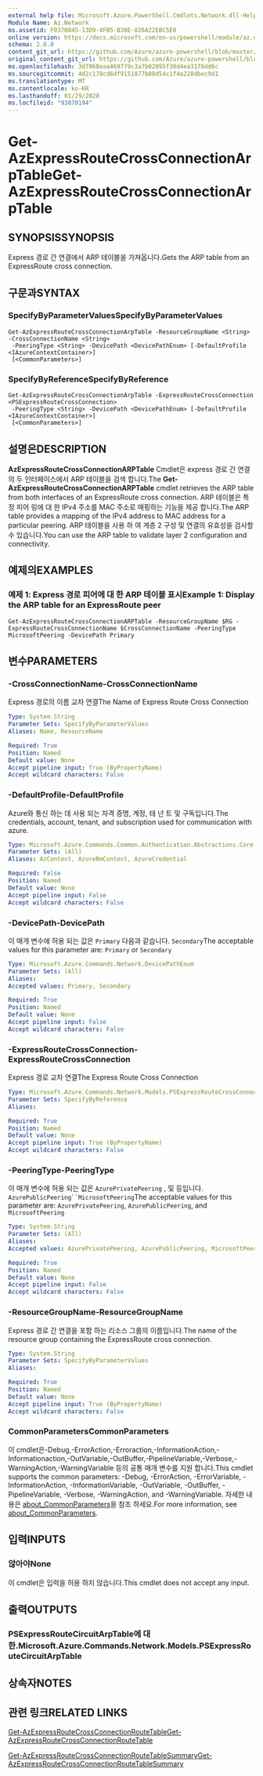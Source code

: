 ```yaml
---
external help file: Microsoft.Azure.PowerShell.Cmdlets.Network.dll-Help.xml
Module Name: Az.Network
ms.assetid: F0370845-13D9-4FB5-B30E-826A22EBC5E0
online version: https://docs.microsoft.com/en-us/powershell/module/az.network/get-azexpressroutecrossconnectionarptable
schema: 2.0.0
content_git_url: https://github.com/Azure/azure-powershell/blob/master/src/Network/Network/help/Get-AzExpressRouteCrossConnectionARPTable.md
original_content_git_url: https://github.com/Azure/azure-powershell/blob/master/src/Network/Network/help/Get-AzExpressRouteCrossConnectionARPTable.md
ms.openlocfilehash: 3d7068eaa469779c3a7b02095f30d4ea3178dd6c
ms.sourcegitcommit: 4d2c178cd6df9151877b08d54c1f4a228dbec9d1
ms.translationtype: MT
ms.contentlocale: ko-KR
ms.lasthandoff: 01/29/2020
ms.locfileid: "93870194"
---
```

# <span data-ttu-id="aa7a1-101">Get-AzExpressRouteCrossConnectionArpTable</span><span class="sxs-lookup"><span data-stu-id="aa7a1-101">Get-AzExpressRouteCrossConnectionArpTable</span></span>

## <span data-ttu-id="aa7a1-102">SYNOPSIS</span><span class="sxs-lookup"><span data-stu-id="aa7a1-102">SYNOPSIS</span></span>
<span data-ttu-id="aa7a1-103">Express 경로 간 연결에서 ARP 테이블을 가져옵니다.</span><span class="sxs-lookup"><span data-stu-id="aa7a1-103">Gets the ARP table from an ExpressRoute cross connection.</span></span>

## <span data-ttu-id="aa7a1-104">구문과</span><span class="sxs-lookup"><span data-stu-id="aa7a1-104">SYNTAX</span></span>

### <span data-ttu-id="aa7a1-105">SpecifyByParameterValues</span><span class="sxs-lookup"><span data-stu-id="aa7a1-105">SpecifyByParameterValues</span></span>
```
Get-AzExpressRouteCrossConnectionArpTable -ResourceGroupName <String> -CrossConnectionName <String>
 -PeeringType <String> -DevicePath <DevicePathEnum> [-DefaultProfile <IAzureContextContainer>]
 [<CommonParameters>]
```

### <span data-ttu-id="aa7a1-106">SpecifyByReference</span><span class="sxs-lookup"><span data-stu-id="aa7a1-106">SpecifyByReference</span></span>
```
Get-AzExpressRouteCrossConnectionArpTable -ExpressRouteCrossConnection <PSExpressRouteCrossConnection>
 -PeeringType <String> -DevicePath <DevicePathEnum> [-DefaultProfile <IAzureContextContainer>]
 [<CommonParameters>]
```

## <span data-ttu-id="aa7a1-107">설명은</span><span class="sxs-lookup"><span data-stu-id="aa7a1-107">DESCRIPTION</span></span>
<span data-ttu-id="aa7a1-108">**AzExpressRouteCrossConnectionARPTable** Cmdlet은 express 경로 간 연결의 두 인터페이스에서 ARP 테이블을 검색 합니다.</span><span class="sxs-lookup"><span data-stu-id="aa7a1-108">The **Get-AzExpressRouteCrossConnectionARPTable** cmdlet retrieves the ARP table from both interfaces of an ExpressRoute cross connection.</span></span> <span data-ttu-id="aa7a1-109">ARP 테이블은 특정 피어 링에 대 한 IPv4 주소를 MAC 주소로 매핑하는 기능을 제공 합니다.</span><span class="sxs-lookup"><span data-stu-id="aa7a1-109">The ARP table provides a mapping of the IPv4 address to MAC address for a particular peering.</span></span> <span data-ttu-id="aa7a1-110">ARP 테이블을 사용 하 여 계층 2 구성 및 연결의 유효성을 검사할 수 있습니다.</span><span class="sxs-lookup"><span data-stu-id="aa7a1-110">You can use the ARP table to validate layer 2 configuration and connectivity.</span></span>

## <span data-ttu-id="aa7a1-111">예제의</span><span class="sxs-lookup"><span data-stu-id="aa7a1-111">EXAMPLES</span></span>

### <span data-ttu-id="aa7a1-112">예제 1: Express 경로 피어에 대 한 ARP 테이블 표시</span><span class="sxs-lookup"><span data-stu-id="aa7a1-112">Example 1: Display the ARP table for an ExpressRoute peer</span></span>
```
Get-AzExpressRouteCrossConnectionARPTable -ResourceGroupName $RG -ExpressRouteCrossConnectionName $CrossConnectionName -PeeringType MicrosoftPeering -DevicePath Primary
```

## <span data-ttu-id="aa7a1-113">변수</span><span class="sxs-lookup"><span data-stu-id="aa7a1-113">PARAMETERS</span></span>

### <span data-ttu-id="aa7a1-114">-CrossConnectionName</span><span class="sxs-lookup"><span data-stu-id="aa7a1-114">-CrossConnectionName</span></span>
<span data-ttu-id="aa7a1-115">Express 경로의 이름 교차 연결</span><span class="sxs-lookup"><span data-stu-id="aa7a1-115">The Name of Express Route Cross Connection</span></span>

```yaml
Type: System.String
Parameter Sets: SpecifyByParameterValues
Aliases: Name, ResourceName

Required: True
Position: Named
Default value: None
Accept pipeline input: True (ByPropertyName)
Accept wildcard characters: False
```

### <span data-ttu-id="aa7a1-116">-DefaultProfile</span><span class="sxs-lookup"><span data-stu-id="aa7a1-116">-DefaultProfile</span></span>
<span data-ttu-id="aa7a1-117">Azure와 통신 하는 데 사용 되는 자격 증명, 계정, 테 넌 트 및 구독입니다.</span><span class="sxs-lookup"><span data-stu-id="aa7a1-117">The credentials, account, tenant, and subscription used for communication with azure.</span></span>

```yaml
Type: Microsoft.Azure.Commands.Common.Authentication.Abstractions.Core.IAzureContextContainer
Parameter Sets: (All)
Aliases: AzContext, AzureRmContext, AzureCredential

Required: False
Position: Named
Default value: None
Accept pipeline input: False
Accept wildcard characters: False
```

### <span data-ttu-id="aa7a1-118">-DevicePath</span><span class="sxs-lookup"><span data-stu-id="aa7a1-118">-DevicePath</span></span>
<span data-ttu-id="aa7a1-119">이 매개 변수에 허용 되는 값은 `Primary` 다음과 같습니다. `Secondary`</span><span class="sxs-lookup"><span data-stu-id="aa7a1-119">The acceptable values for this parameter are: `Primary` or `Secondary`</span></span>

```yaml
Type: Microsoft.Azure.Commands.Network.DevicePathEnum
Parameter Sets: (All)
Aliases:
Accepted values: Primary, Secondary

Required: True
Position: Named
Default value: None
Accept pipeline input: False
Accept wildcard characters: False
```

### <span data-ttu-id="aa7a1-120">-ExpressRouteCrossConnection</span><span class="sxs-lookup"><span data-stu-id="aa7a1-120">-ExpressRouteCrossConnection</span></span>
<span data-ttu-id="aa7a1-121">Express 경로 교차 연결</span><span class="sxs-lookup"><span data-stu-id="aa7a1-121">The Express Route Cross Connection</span></span>

```yaml
Type: Microsoft.Azure.Commands.Network.Models.PSExpressRouteCrossConnection
Parameter Sets: SpecifyByReference
Aliases:

Required: True
Position: Named
Default value: None
Accept pipeline input: True (ByPropertyName)
Accept wildcard characters: False
```

### <span data-ttu-id="aa7a1-122">-PeeringType</span><span class="sxs-lookup"><span data-stu-id="aa7a1-122">-PeeringType</span></span>
<span data-ttu-id="aa7a1-123">이 매개 변수에 허용 되는 값은 `AzurePrivatePeering` , 및 등입니다. `AzurePublicPeering``MicrosoftPeering`</span><span class="sxs-lookup"><span data-stu-id="aa7a1-123">The acceptable values for this parameter are: `AzurePrivatePeering`, `AzurePublicPeering`, and `MicrosoftPeering`</span></span>

```yaml
Type: System.String
Parameter Sets: (All)
Aliases:
Accepted values: AzurePrivatePeering, AzurePublicPeering, MicrosoftPeering

Required: True
Position: Named
Default value: None
Accept pipeline input: False
Accept wildcard characters: False
```

### <span data-ttu-id="aa7a1-124">-ResourceGroupName</span><span class="sxs-lookup"><span data-stu-id="aa7a1-124">-ResourceGroupName</span></span>
<span data-ttu-id="aa7a1-125">Express 경로 간 연결을 포함 하는 리소스 그룹의 이름입니다.</span><span class="sxs-lookup"><span data-stu-id="aa7a1-125">The name of the resource group containing the ExpressRoute cross connection.</span></span>

```yaml
Type: System.String
Parameter Sets: SpecifyByParameterValues
Aliases:

Required: True
Position: Named
Default value: None
Accept pipeline input: True (ByPropertyName)
Accept wildcard characters: False
```

### <span data-ttu-id="aa7a1-126">CommonParameters</span><span class="sxs-lookup"><span data-stu-id="aa7a1-126">CommonParameters</span></span>
<span data-ttu-id="aa7a1-127">이 cmdlet은-Debug,-ErrorAction,-Erroraction,-InformationAction,-Informationaction,-OutVariable,-OutBuffer,-PipelineVariable,-Verbose,-WarningAction,-WarningVariable 등의 공통 매개 변수를 지원 합니다.</span><span class="sxs-lookup"><span data-stu-id="aa7a1-127">This cmdlet supports the common parameters: -Debug, -ErrorAction, -ErrorVariable, -InformationAction, -InformationVariable, -OutVariable, -OutBuffer, -PipelineVariable, -Verbose, -WarningAction, and -WarningVariable.</span></span> <span data-ttu-id="aa7a1-128">자세한 내용은 [about_CommonParameters](https://go.microsoft.com/fwlink/?LinkID=113216)을 참조 하세요.</span><span class="sxs-lookup"><span data-stu-id="aa7a1-128">For more information, see [about_CommonParameters](https://go.microsoft.com/fwlink/?LinkID=113216).</span></span>

## <span data-ttu-id="aa7a1-129">입력</span><span class="sxs-lookup"><span data-stu-id="aa7a1-129">INPUTS</span></span>

### <span data-ttu-id="aa7a1-130">않아야</span><span class="sxs-lookup"><span data-stu-id="aa7a1-130">None</span></span>
<span data-ttu-id="aa7a1-131">이 cmdlet은 입력을 허용 하지 않습니다.</span><span class="sxs-lookup"><span data-stu-id="aa7a1-131">This cmdlet does not accept any input.</span></span>

## <span data-ttu-id="aa7a1-132">출력</span><span class="sxs-lookup"><span data-stu-id="aa7a1-132">OUTPUTS</span></span>

### <span data-ttu-id="aa7a1-133">PSExpressRouteCircuitArpTable에 대 한.</span><span class="sxs-lookup"><span data-stu-id="aa7a1-133">Microsoft.Azure.Commands.Network.Models.PSExpressRouteCircuitArpTable</span></span>

## <span data-ttu-id="aa7a1-134">상속자</span><span class="sxs-lookup"><span data-stu-id="aa7a1-134">NOTES</span></span>

## <span data-ttu-id="aa7a1-135">관련 링크</span><span class="sxs-lookup"><span data-stu-id="aa7a1-135">RELATED LINKS</span></span>

[<span data-ttu-id="aa7a1-136">Get-AzExpressRouteCrossConnectionRouteTable</span><span class="sxs-lookup"><span data-stu-id="aa7a1-136">Get-AzExpressRouteCrossConnectionRouteTable</span></span>](Get-AzExpressRouteCrossConnectionRouteTable.md)

[<span data-ttu-id="aa7a1-137">Get-AzExpressRouteCrossConnectionRouteTableSummary</span><span class="sxs-lookup"><span data-stu-id="aa7a1-137">Get-AzExpressRouteCrossConnectionRouteTableSummary</span></span>](Get-AzExpressRouteCrossConnectionRouteTableSummary.md)

